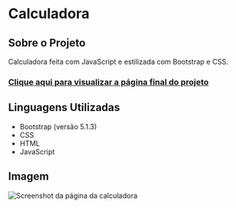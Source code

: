 # Calculadora

## Sobre o Projeto

Calculadora feita com JavaScript e estilizada com Bootstrap e CSS.

### [Clique aqui para visualizar a página final do projeto](https://thenextbunny.github.io/calculator/)

## Linguagens Utilizadas

- Bootstrap (versão 5.1.3)
- CSS
- HTML
- JavaScript

## Imagem

![Screenshot da página da calculadora](https://user-images.githubusercontent.com/99208505/180581055-daf694d8-f7e5-4888-8cda-58758e870be4.png)
